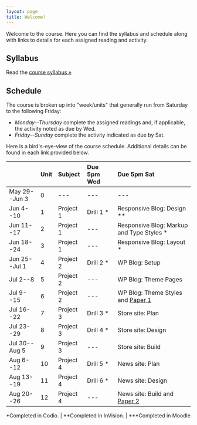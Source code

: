 ```yaml
---
layout: page
title: Welcome!
---
```

Welcome to the course. Here you can find the syllabus and schedule along with links to details for each assigned reading and activity.

## Syllabus

Read the [course syllabus &raquo;](/docs/syllabus.pdf)

## Schedule

The course is broken up into "week/units" that generally run from Saturday to the following Friday:

* *Monday--Thursday* complete the assigned readings and, if applicable, the activity noted as due by Wed.
* *Friday--Sunday* complete the activity indicated as due by Sat.

Here is a bird's-eye-view of the course schedule. Additional details can be found in each link provided below.

|               | Unit | Subject            | Due 5pm Wed | Due 5pm Sat                               |
|---------------|:-----|:-------------------|:------------|:------------------------------------------|
| May 29--Jun 3 | 0    | ---                | ---         | ---                                       |
| Jun 4--10     | 1    | Project 1          | Drill 1 *   | Responsive Blog: Design \*\*              |
| Jun 11--17    | 2    | Project 1          | ---         | Responsive Blog: Markup and Type Styles * |
| Jun 18--24    | 3    | Project 1          | ---         | Responsive Blog: Layout *                 |
| Jun 25--Jul 1 | 4    | Project 2          | Drill 2 *   | WP Blog: Setup                            |
| Jul 2--8      | 5    | Project 2          | ---         | WP Blog: Theme Pages                      |
| Jul 9--15     | 6    | Project 2          | ---         | WP Blog: Theme Styles and [Paper 1][rp1]  |
| Jul 16--22    | 7    | Project 3          | Drill 3 *   | Store site: Plan                          |
| Jul 23--29    | 8    | Project 3          | Drill 4 *   | Store site: Design                        |
| Jul 30--Aug 5 | 9    | Project 3          | ---         | Store site: Build                         |
| Aug 6--12     | 10   | Project 4          | Drill 5 *   | News site: Plan                           |
| Aug 13--19    | 11   | Project 4          | Drill 6 *   | News site: Design                         |
| Aug 20--26    | 12   | Project 4          | ---         | News site: Build and [Paper 2][rp2]       |

\*Completed in Codio. \| \*\*Completed in InVision. \| \*\*\*Completed in Moodle

[l0]: /lessons/00-introduction.html
[l1]: /lessons/01-responsive-obile-first.html
[l5]: /lessons/02-wordpress-themes.html

[mp1]: /activities/mp01.html
[mp2]: /activities/mp02.html
[mp3]: /activities/mp03.html
[mp4]: /activities/mp04.html
[mp5]: /activities/mp05.html
[rp1]: /activities/rp1-krug.html
[rp2]: /activities/rp2-vinh.html
